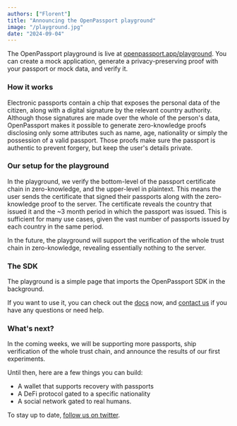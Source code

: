 ```yaml
---
authors: ["Florent"]
title: "Announcing the OpenPassport playground"
image: "/playground.jpg"
date: "2024-09-04"
---
```


The OpenPassport playground is live at [openpassport.app/playground](https://www.openpassport.app/playground). You can create a mock application, generate a privacy-preserving proof with your passport or mock data, and verify it.

### How it works

Electronic passports contain a chip that exposes the personal data of the citizen, along with a digital signature by the relevant country authority. Although those signatures are made over the whole of the person's data, OpenPassport makes it possible to generate zero-knowledge proofs disclosing only some attributes such as name, age, nationality or simply the possession of a valid passport. Those proofs make sure the passport is authentic to prevent forgery, but keep the user's details private.

### Our setup for the playground

In the playground, we verify the bottom-level of the passport certificate chain in zero-knowledge, and the upper-level in plaintext. This means the user sends the certificate that signed their passports along with the zero-knowledge proof to the server. The certificate reveals the country that issued it and the ~3 month period in which the passport was issued. This is sufficient for many use cases, given the vast number of passports issued by each country in the same period.

In the future, the playground will support the verification of the whole trust chain in zero-knowledge, revealing essentially nothing to the server.

### The SDK

The playground is a simple page that imports the OpenPassport SDK in the background.

If you want to use it, you can check out the [docs](https://docs.openpassport.app/) now, and [contact us](https://t.me/FlorentTavernier) if you have any questions or need help.

### What's next?

In the coming weeks, we will be supporting more passports, ship verification of the whole trust chain, and announce the results of our first experiments.

Until then, here are a few things you can build:
- A wallet that supports recovery with passports
- A DeFi protocol gated to a specific nationality
- A social network gated to real humans.

To stay up to date, [follow us on twitter](https://x.com/openpassportapp).